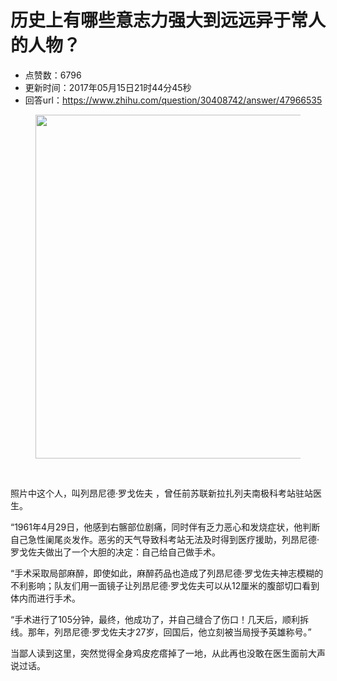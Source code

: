 # 历史上有哪些意志力强大到远远异于常人的人物？
- 点赞数：6796
- 更新时间：2017年05月15日21时44分45秒
- 回答url：https://www.zhihu.com/question/30408742/answer/47966535
<body>
 <figure>
  <img src="https://picx.zhimg.com/50/0a786d35d03cccc0038f1f9415bb0916_720w.jpg?source=1940ef5c" data-rawwidth="550" data-rawheight="357" data-original-token="0a786d35d03cccc0038f1f9415bb0916" class="origin_image zh-lightbox-thumb" width="550" data-original="https://picx.zhimg.com/0a786d35d03cccc0038f1f9415bb0916_r.jpg?source=1940ef5c">
 </figure>
 <br>
 <p data-pid="ClxpAYFN">照片中这个人，叫列昂尼德·罗戈佐夫 ，曾任前苏联新拉扎列夫南极科考站驻站医生。</p>
 <p data-pid="if-Xi1mA">“1961年4月29日，他感到右髂部位剧痛，同时伴有乏力恶心和发烧症状，他判断自己急性阑尾炎发作。恶劣的天气导致科考站无法及时得到医疗援助，列昂尼德·罗戈佐夫做出了一个大胆的决定：自己给自己做手术。</p>
 <p data-pid="kwt-cF0G">“手术采取局部麻醉，即使如此，麻醉药品也造成了列昂尼德·罗戈佐夫神志模糊的不利影响；队友们用一面镜子让列昂尼德·罗戈佐夫可以从12厘米的腹部切口看到体内而进行手术。</p>
 <p data-pid="eHCj6hdv">“手术进行了105分钟，最终，他成功了，并自己缝合了伤口！几天后，顺利拆线。那年，列昂尼德·罗戈佐夫才27岁，回国后，他立刻被当局授予英雄称号。”</p>
 <p data-pid="D8kyM4n8">当鄙人读到这里，突然觉得全身鸡皮疙瘩掉了一地，从此再也没敢在医生面前大声说过话。</p>
</body>